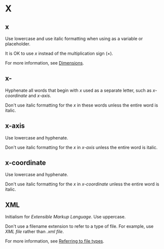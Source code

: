 # X

## x

Use lowercase and use italic formatting when using as a variable or placeholder.

It is OK to use *x* instead of the multiplication sign (×).

For more information, see [Dimensions](//numbers.md).

## x-

Hyphenate all words that begin with *x* used as a separate letter, such as *x-coordinate* and *x-axis*.

Don't use italic formatting for the *x* in these words unless the entire word is italic.

## x-axis

Use lowercase and hyphenate.

Don't use italic formatting for the *x* in *x-axis* unless the entire word is italic.

## x-coordinate

Use lowercase and hyphenate.

Don't use italic formatting for the *x* in *x-coordinate* unless the entire word is italic.

## XML

Initialism for *Extensible Markup Language*. Use uppercase.

Don't use a filename extension to refer to a type of file. For example, use *XML file* rather than *.xml file*.

For more information, see [Referring to file types](//filenames.md).

